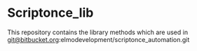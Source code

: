 # Scriptonce_lib

This repository contains the library methods which are used in git@bitbucket.org:elmodevelopment/scriptonce_automation.git